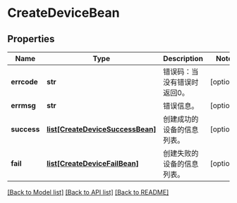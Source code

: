 # CreateDeviceBean

## Properties
Name | Type | Description | Notes
------------ | ------------- | ------------- | -------------
**errcode** | **str** | 错误码：当没有错误时返回0。 | [optional] 
**errmsg** | **str** | 错误信息。 | [optional] 
**success** | [**list[CreateDeviceSuccessBean]**](CreateDeviceSuccessBean.md) | 创建成功的设备的信息列表。 | [optional] 
**fail** | [**list[CreateDeviceFailBean]**](CreateDeviceFailBean.md) | 创建失败的设备的信息列表。 | [optional] 

[[Back to Model list]](../README.md#documentation-for-models) [[Back to API list]](../README.md#documentation-for-api-endpoints) [[Back to README]](../README.md)


